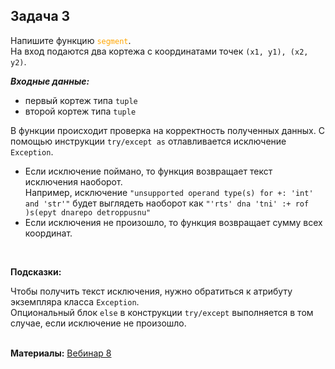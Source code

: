 <html>
<head>
  <meta charset="utf-8" />
  <style>
   .colortext {
    color: orange;
   }
  </style>
 </head>
<h2>Задача 3</h2>
<p>Напишите функцию <code><span class="colortext">segment</span></code>.
<br>На вход подаются два кортежа с координатами точек <code>(x1, y1), (x2, y2)</code>.
<p><b><i>Входные данные:</i></b>
  <ul>
  <li>первый кортеж типа <code>tuple</code></li>
    <li>второй кортеж типа <code>tuple</code></li>
</ul>
В функции происходит проверка на корректность полученных данных.
С помощью инструкции <code>try/except as</code> отлавливается исключение <code>Exception</code>.
<ul>
<li>Если исключение поймано, то функция возвращает текст исключения наоборот.</li>
Например, исключение <code>"unsupported operand type(s) for +: 'int' and 'str'"</code> будет выглядеть
наоборот как <code>"'rts' dna 'tni' :+ rof )s(epyt dnarepo detroppusnu"</code>

<li>Если исключения не произошло, то функция возвращает сумму всех координат.</li>
</ul>
<br>
<p><b>Подсказки:</b>
<div class="hint">
<div>Чтобы получить текст исключения, 
нужно обратиться к атрибуту экземпляра класса <code>Exception</code>.</div>
</div>
<div class="hint">
<div>Опциональный блок <code>else</code> в конструкции <code>try/except</code> 
выполняется в том случае, если исключение не произошло.</div>
</div>

<br>
  <p><b>Материалы:</b>
  <a href="https://n.sbis.ru/shared/disk/d00cae89-ef87-4aa5-b600-ca889bddd132">Вебинар 8</a>
<br>
<br>
</html>